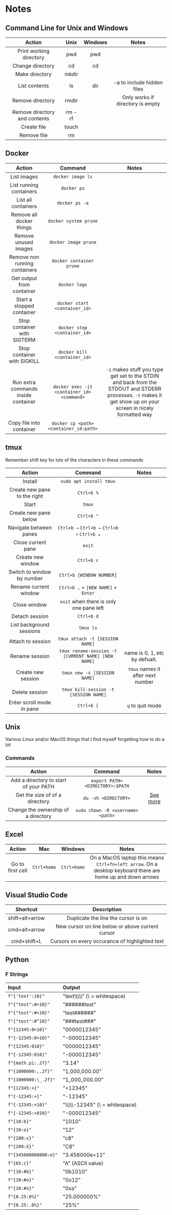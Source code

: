 # Notes

## Command Line for Unix and Windows

|            Action             |  Unix  | Windows |              Notes               |
| :---------------------------: | :----: | :-----: | :------------------------------: |
|    Print working directory    |  pwd   |   pwd   |                                  |
|       Change directory        |   cd   |   cd    |                                  |
|        Make directory         | mkdir  |         |                                  |
|         List contents         |   ls   |   dir   |    -a to include hidden files    |
|       Remove directory        | rmdir  |         | Only works if directory is empty |
| Remove directory and contents | rm -rf |         |                                  |
|          Create file          | touch  |         |                                  |
|          Remove file          |   rm   |         |                                  |

## Docker

|               Action                |                  Command                   |                                                                             Notes                                                                              |
| :---------------------------------: | :----------------------------------------: | :------------------------------------------------------------------------------------------------------------------------------------------------------------: |
|             List images             |             `docker image ls`              |                                                                                                                                                                |
|       List running containers       |                `docker ps`                 |                                                                                                                                                                |
|         List all containers         |               `docker ps -a`               |                                                                                                                                                                |
|      Remove all docker things       |           `docker system prune`            |                                                                                                                                                                |
|        Remove unused images         |            `docker image prune`            |                                                                                                                                                                |
|    Remove non running containers    |          `docker container prune`          |                                                                                                                                                                |
|      Get output from container      |               `docker logs`                |                                                                                                                                                                |
|      Start a stopped container      |       `docker start <container_id>`        |                                                                                                                                                                |
|     Stop container with SIGTERM     |        `docker stop <container_id>`        |                                                                                                                                                                |
|     Stop container with SIGKILL     |        `docker kill <container_id>`        |                                                                                                                                                                |
| Run extra commands inside container | `docker exec -it <container_id> <command>` | `-i` makes stuff you type get set to the STDIN and back from the STDOUT and STDERR processes. `-t` makes it get show up on your screen in nicely formatted way |
|      Copy file into container       |   `docker cp <path> <container_id:path>`   |                                                                                                                                                                |

## tmux

Remember shift key for lots of the characters in these commands

|            Action            |                      Command                       |               Notes               |
| :--------------------------: | :------------------------------------------------: | :-------------------------------: |
|           Install            |              `sudo apt install tmux`               |                                   |
| Create new pane to the right |                     `Ctrl+b %`                     |                                   |
|            Start             |                       `tmux`                       |                                   |
|    Create new pane below     |                     `Ctrl+b "`                     |                                   |
|    Navigate between panes    |    `Ctrl+b →` `Ctrl+b ←` `Ctrl+b ↑` `Ctrl+b ↓`     |                                   |
|      Close current pane      |                       `exit`                       |                                   |
|      Create new window       |                     `Ctrl+b c`                     |                                   |
|  Switch to window by number  |              `Ctrl+b [WINDOW NUMBER]`              |                                   |
|    Rename current window     |        `Ctrl+b ,` + `[NEW NAME]` + `Enter`         |                                   |
|         Close window         |      `exit` when there is only one pane left       |                                   |
|        Detach session        |                     `Ctrl+b d`                     |                                   |
|   List background sessions   |                     `tmux ls`                      |                                   |
|      Attach to session       |          `tmux attach -t [SESSION NAME]`           |                                   |
|        Rename session        | `tmux rename-session -t [CURRENT NAME] [NEW NAME]` |   name is 0, 1, etc by defualt.   |
|      Create new session      |            `tmux new -s [SESSION NAME]`            | `tmux` names it after next number |
|        Delete session        |       `tmux kill-session -t [SESSION NAME]`        |                                   |
|  Enter scroll mode in pane   |                     `Ctrl+b [`                     |         `q` to quit mode          |

## Unix

Various Linux and/or MacOS things that I find myself forgetting how to do a lot

### Commands

|                Action                 |              Command              |                                    Notes                                    |
| :-----------------------------------: | :-------------------------------: | :-------------------------------------------------------------------------: |
| Add a directory to start of your PATH |  `export PATH=<DIRECTORY>:$PATH`  |                                                                             |
|    Get the size of of a directory     |       `du -sh <DIRECTORY>`        | [See more](https://linuxize.com/post/how-get-size-of-file-directory-linux/) |
|  Change the ownership of a directory  | `sudo chown -R <username> <path>` |                                                                             |

## Excel

|      Action      |     Mac     |   Windows   |                                                   Notes                                                    |
| :--------------: | :---------: | :---------: | :--------------------------------------------------------------------------------------------------------: |
| Go to first cell | `Ctrl+home` | `Ctrl+home` | On a MacOS laptop this means `Ctrl+fn+left arrow`. On a desktop keyboard there are home up and down arrows |

## Visual Studio Code

|    Shortcut     |                   Description                    |
| :-------------: | :----------------------------------------------: |
| shift+alt+arrow |       Duplicate the line the cursor is on        |
|  cmd+alt+arrow  | New cursor on line below or above current cursor |
|   cmd+shift+L   |  Cursors on every occurance of highlighted text  |

## Python

### F Strings

| Input                 | Output                              |
| :-------------------- | :---------------------------------- |
| `f"{'text':10}"`      | "text\\\\\\\\\\" (\ = whitespace)   |
| `f"{"test":#>10}"`    | "######test"                        |
| `f"{"test":#<10}"`    | "test######"                        |
| `f"{"test":#^10}"`    | "###test###"                        |
| `f"{12345:0>10}"`     | "0000012345"                        |
| `f"{-12345:0=10}"`    | "-000012345"                        |
| `f"{12345:010}"`      | "0000012345"                        |
| `f"{-12345:010}"`     | "-000012345"                        |
| `f"{math.pi:.2f}"`    | "3.14"                              |
| `f"{1000000:,.2f}"`   | "1,000,000.00"                      |
| `f"{1000000:\_.2f}"`  | "1_000_000.00"                      |
| `f"{12345:+}"`        | "+12345"                            |
| `f"{-12345:+}"`       | "-12345"                            |
| `f"{-12345:+10}"`     | "\\\\\\\\\\-12345" (\ = whitespace) |
| `f"{-12345:+010}"`    | "-000012345"                        |
| `f"{10:b}"`           | "1010"                              |
| `f"{10:o}"`           | "12"                                |
| `f"{200:x}"`          | "c8"                                |
| `f"{200:X}"`          | "C8"                                |
| `f"{345600000000:e}"` | "3.456000e+11"                      |
| `f"{65:c}"`           | "A" (ASCII value)                   |
| `f"{10:#b}"`          | "0b1010"                            |
| `f"{10:#o}"`          | "0o12"                              |
| `f"{10:#x}"`          | "0xa"                               |
| `f"{0.25:0%}"`        | "25.000000%"                        |
| `f"{0.25:.0%}"`       | "25%"                               |
